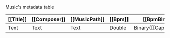 Music's metadata table

| [[Title]] | [[Composer]] | [[MusicPath]] | [[Bpm]] | [[BpmBinary]]         | [[firstBar]] |
| --------- | ------------ | ------------- | ------- | --------------------- | ------------ |
| Text      | Text         | Text          | Double  | Binary([[CapNProto]]) | TEXT         |
